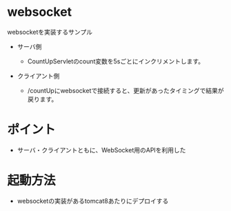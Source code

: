# websocket

websocketを実装するサンプル

* サーバ側
    - CountUpServletのcount変数を5sごとにインクリメントします。

* クライアント側
    - /countUpにwebsocketで接続すると、更新があったタイミングで結果が戻ります。

# ポイント
* サーバ・クライアントともに、WebSocket用のAPIを利用した

# 起動方法

* websocketの実装があるtomcat8あたりにデプロイする
